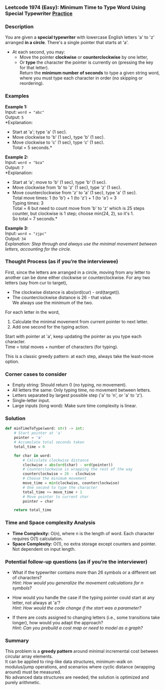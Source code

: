 ### Leetcode 1974 (Easy): Minimum Time to Type Word Using Special Typewriter [Practice](https://leetcode.com/problems/minimum-time-to-type-word-using-special-typewriter)

### Description  
You are given a **special typewriter** with lowercase English letters 'a' to 'z' arranged **in a circle**. There's a single pointer that starts at 'a'.  
- At each second, you may:  
  - Move the pointer **clockwise** or **counterclockwise** by one letter,  
  - Or **type** the character the pointer is currently on (pressing the key for that letter).  
Return the **minimum number of seconds** to type a given string word, where you must type each character in order (no skipping or reordering).

### Examples  

**Example 1:**  
Input: `word = "abc"`  
Output: `5`  
*Explanation:  
- Start at 'a'; type 'a' (1 sec).  
- Move clockwise to 'b' (1 sec), type 'b' (1 sec).  
- Move clockwise to 'c' (1 sec), type 'c' (1 sec).  
Total = 5 seconds.*

**Example 2:**  
Input: `word = "bza"`  
Output: `7`  
*Explanation:  
- Start at 'a'; move to 'b' (1 sec), type 'b' (1 sec).  
- Move clockwise from 'b' to 'z' (1 sec), type 'z' (1 sec).  
- Move counterclockwise from 'z' to 'a' (1 sec), type 'a' (1 sec).  
Total move times: 1 (to 'b') + 1 (to 'z') + 1 (to 'a') = 3  
Typing times: 3  
Total = 6 but need to count move from 'b' to 'z' which is 25 steps counter, but clockwise is 1 step; choose min(24, 2), so it's 1.  
So total = 7 seconds.*

**Example 3:**  
Input: `word = "zjpc"`  
Output: `34`  
*Explanation: Step through and always use the minimal movement between letters, accounting for the circle.*

### Thought Process (as if you’re the interviewee)  
First, since the letters are arranged in a circle, moving from any letter to another can be done either clockwise or counterclockwise. For any two letters (say from cur to target),  
- The clockwise distance is abs(ord(cur) - ord(target)).  
- The counterclockwise distance is 26 - that value.  
We always use the minimum of the two.

For each letter in the word,  
1. Calculate the minimal movement from current pointer to next letter.
2. Add one second for the typing action.

Start with pointer at 'a', keep updating the pointer as you type each character.  
Time = total moves + number of characters (for typing).

This is a classic greedy pattern: at each step, always take the least-move option.

### Corner cases to consider  
- Empty string: Should return 0 (no typing, no movement).
- All letters the same: Only typing time, no movement between letters.
- Letters separated by largest possible step ('a' to 'n', or 'a' to 'z').
- Single-letter input.
- Large inputs (long word): Make sure time complexity is linear.

### Solution

```python
def minTimeToType(word: str) -> int:
    # Start pointer at 'a'
    pointer = 'a'
    # Accumulate total seconds taken
    total_time = 0

    for char in word:
        # Calculate clockwise distance
        clockwise = abs(ord(char) - ord(pointer))
        # Counterclockwise is wrapping the rest of the way
        counterclockwise = 26 - clockwise
        # Choose the minimum movement
        move_time = min(clockwise, counterclockwise)
        # One second to type the character
        total_time += move_time + 1
        # Move pointer to current char
        pointer = char

    return total_time
```

### Time and Space complexity Analysis  

- **Time Complexity:** O(n), where n is the length of word. Each character requires O(1) calculation.
- **Space Complexity:** O(1), no extra storage except counters and pointer. Not dependent on input length.

### Potential follow-up questions (as if you’re the interviewer)  

- What if the typewriter contains more than 26 symbols or a different set of characters?  
  *Hint: How would you generalize the movement calculations for n symbols?*

- How would you handle the case if the typing pointer could start at any letter, not always at 'a'?  
  *Hint: How would the code change if the start was a parameter?*

- If there are costs assigned to changing letters (i.e., some transitions take longer), how would you adapt the approach?  
  *Hint: Can you prebuild a cost map or need to model as a graph?*

### Summary
This problem is a **greedy pattern** around minimal incremental cost between circular array elements.  
It can be applied to ring-like data structures, minimum-walk on modulus/jump operations, and scenarios where cyclic distance (wrapping around) must be measured.  
No advanced data structures are needed; the solution is optimized and purely arithmetic.